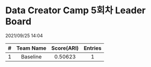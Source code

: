 # Data Creator Camp 5회차 Leader Board
2021/09/25 14:04

|#|Team Name|Score(ARI)|Entries|  
|:---:|:---:|:---:|:---:|  
|1|Baseline|0.50623|1|  
